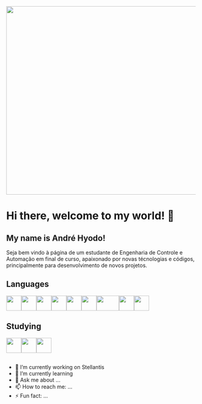 
<img src="https://user-images.githubusercontent.com/119762896/212085639-9667e170-12d1-4b38-b37c-262e9d5b95cd.png" width="1600" height="500"/>


# Hi there, welcome to my world! 👋
## My name is André Hyodo!

Seja bem vindo à página de um estudante de Engenharia de Controle e Automação em final de curso, apaixonado por novas técnologias e códigos, principalmente para desenvolvimento de novos projetos.

## Languages
<img src="https://cdn.jsdelivr.net/gh/devicons/devicon/icons/c/c-original.svg" width="40" height="40"/><img src="https://cdn.jsdelivr.net/gh/devicons/devicon/icons/csharp/csharp-original.svg" width="40" height="40"/><img src="https://cdn.jsdelivr.net/gh/devicons/devicon/icons/html5/html5-original.svg" width="40" height="40"/><img src="https://cdn.jsdelivr.net/gh/devicons/devicon/icons/css3/css3-original.svg" width="40" height="40"/><img src="https://cdn.jsdelivr.net/gh/devicons/devicon/icons/javascript/javascript-original.svg" width="40" height="40"/><img src="https://cdn.jsdelivr.net/gh/devicons/devicon/icons/python/python-original.svg" width="40" height="40"/><img src="https://cdn.jsdelivr.net/gh/devicons/devicon/icons/numpy/numpy-original-wordmark.svg" width="60" height="40"/><img src="https://cdn.jsdelivr.net/gh/devicons/devicon/icons/matlab/matlab-original.svg" width="40" height="40"/><img src="https://cdn.jsdelivr.net/gh/devicons/devicon/icons/linkedin/linkedin-original.svg" width="40" height="40"/>

## Studying

<img src="https://cdn.jsdelivr.net/gh/devicons/devicon/icons/nodejs/nodejs-original.svg" width="40" height="40"/><img src="https://cdn.jsdelivr.net/gh/devicons/devicon/icons/mysql/mysql-original.svg" width="40" height="40"/><img src="https://cdn.jsdelivr.net/gh/devicons/devicon/icons/mongodb/mongodb-original.svg" width="40" height="40"/>
          
          
         
##

- 🔭 I’m currently working on Stellantis
- 🌱 I’m currently learning 
- 💬 Ask me about ...
- 📫 How to reach me: ...
- ⚡ Fun fact: ...

<i class="devicon-latex-original"></i>

<body>
  
<i class="devicon-latex-original"></i>
            
<body/>

